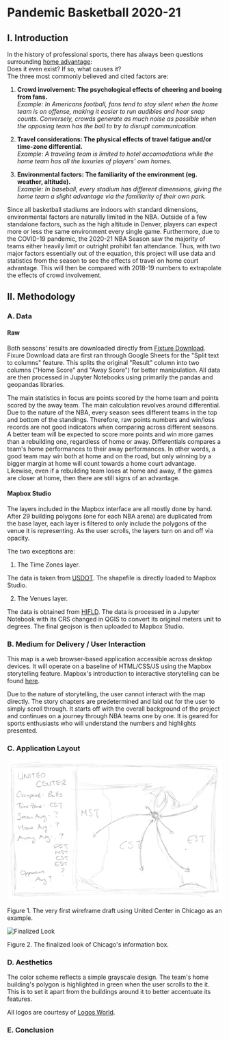 # Pandemic Basketball 2020-21

## I. Introduction

In the history of professional sports, there has always been questions surrounding [home advantage](https://en.wikipedia.org/wiki/Home_advantage):<br>
Does it even exist? If so, what causes it?<br>
The three most commonly believed and cited factors are:<br>

1. <b>Crowd involvement: The psychological effects of cheering and booing from fans.</b><br>
<i>Example: In Americans football, fans tend to stay silent when the home team is on offense, making it easier to run audibles and hear snap counts.
Conversely, crowds generate as much noise as possible when the opposing team has the ball to try to disrupt communication.</i>

2. <b>Travel considerations: The physical effects of travel fatigue and/or time-zone differential.</b><br>
<i>Example: A traveling team is limited to hotel accomodations while the home team has all the luxuries of players' own homes.</i>

3. <b>Environmental factors: The familiarity of the environment (eg. weather, altitude).</b><br>
<i>Example: In baseball, every stadium has different dimensions, giving the home team a slight advantage via the familiarity of their own park.</i>

Since all basketball stadiums are indoors with standard dimensions, environmental factors are naturally limited in the NBA. Outside of a few standalone factors, such as the high altitude in Denver, players can expect more or less the same environment every single game. Furthermore, due to the COVID-19 pandemic, the 2020-21 NBA Season saw the majority of teams either heavily limit or outright prohibit fan attendance. Thus, with two major factors essentially out of the equation, this project will use data and statistics from the season to see the effects of travel on home court advantage. This will then be compared with 2018-19 numbers to extrapolate the effects of crowd involvement.

## II. Methodology

### A. Data

#### Raw

Both seasons' results are downloaded directly from [Fixture Download](https://fixturedownload.com/sport/basketball).<br>
Fixure Download data are first ran through Google Sheets for the "Split text to columns" feature. This splits the original "Result" column into two columns
("Home Score" and "Away Score") for better manipulation. All data are then processed in Jupyter Notebooks using primarily the pandas and geopandas libraries.

The main statistics in focus are points scored by the home team and points scored by the away team. The main calculation revolves around differential. Due to the nature of the NBA,
every season sees different teams in the top and bottom of the standings. Therefore, raw points numbers and win/loss records are not good indicators when comparing across different seasons.
A better team will be expected to score more points and win more games than a rebuilding one, regardless of home or away. Differentials compares a team's home performances to their
away performances. In other words, a good team may win both at home and on the road, but only winning by a bigger margin at home will count towards a home court advantage.
Likewise, even if a rebuilding team loses at home and away, if the games are closer at home, then there are still signs of an advantage.

#### Mapbox Studio

The layers included in the Mapbox interface are all mostly done by hand. After 29 building polygons (one for each NBA arena) are duplicated from the base layer,
each layer is filtered to only include the polygons of the venue it is representing. As the user scrolls, the layers turn on and off via opacity.

The two exceptions are:

1. The Time Zones layer.

The data is taken from [USDOT](https://data-usdot.opendata.arcgis.com/datasets/usdot::time-zones/about). The shapefile is directly loaded to Mapbox Studio.

2. The Venues layer.

The data is obtained from [HIFLD](https://hifld-geoplatform.opendata.arcgis.com/datasets/geoplatform::major-sport-venues/about). The data is processed in a Jupyter Notebook with its
CRS changed in QGIS to convert its original meters unit to degrees. The final geojson is then uploaded to Mapbox Studio.

### B. Medium for Delivery / User Interaction

This map is a web browser-based application accessible across desktop devices. It will operate on a baseline of HTML/CSS/JS using the Mapbox storytelling feature.
Mapbox's introduction to interactive storytelling can be found [here](https://www.mapbox.com/solutions/interactive-storytelling).

Due to the nature of storytelling, the user cannot interact with the map directly. The story chapters are predetermined and laid out for the user to simply scroll through.
It starts off with the overall background of the project and continues on a journey through NBA teams one by one. It is geared for sports enthusiasts who will understand
the numbers and highlights presented.

### C. Application Layout

![Initial Wireframe](images/wireframe1.png)

Figure 1. The very first wireframe draft using United Center in Chicago as an example.

![Finalized Look](images/wirefram2.png)

Figure 2. The finalized look of Chicago's information box.

### D. Aesthetics

The color scheme reflects a simple grayscale design. The team's home building's polygon is highlighted in green when the user scrolls to the it. This is to set it apart from
the buildings around it to better accentuate its features.

All logos are courtesy of [Logos World](https://logos-world.net/).

### E. Conclusion